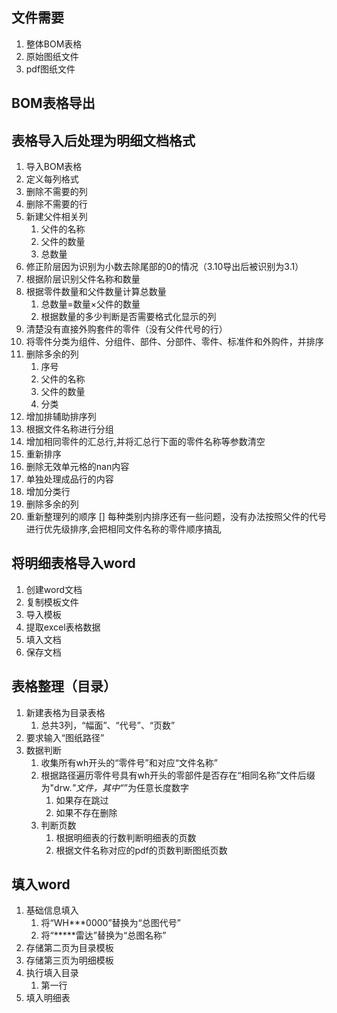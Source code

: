 
## 文件需要

1. 整体BOM表格
2. 原始图纸文件
3. pdf图纸文件

## BOM表格导出

## 表格导入后处理为明细文档格式

1. 导入BOM表格
2. 定义每列格式
3. 删除不需要的列
4. 删除不需要的行
5. 新建父件相关列
    1. 父件的名称
    2. 父件的数量
    3. 总数量
6. 修正阶层因为识别为小数去除尾部的0的情况（3.10导出后被识别为3.1）
7. 根据阶层识别父件名称和数量
8. 根据零件数量和父件数量计算总数量
    1. 总数量=数量×父件的数量
    2. 根据数量的多少判断是否需要格式化显示的列
9. 清楚没有直接外购套件的零件（没有父件代号的行）
10. 将零件分类为组件、分组件、部件、分部件、零件、标准件和外购件，并排序
11. 删除多余的列
    1. 序号
    2. 父件的名称
    3. 父件的数量
    4. 分类
12. 增加排辅助排序列
13. 根据文件名称进行分组
14. 增加相同零件的汇总行,并将汇总行下面的零件名称等参数清空
15. 重新排序
16. 删除无效单元格的nan内容
17. 单独处理成品行的内容
18. 增加分类行
19. 删除多余的列
20. 重新整理列的顺序
[] 每种类别内排序还有一些问题，没有办法按照父件的代号进行优先级排序,会把相同文件名称的零件顺序搞乱

## 将明细表格导入word

1. 创建word文档
2. 复制模板文件
3. 导入模板
4. 提取excel表格数据
5. 填入文档
6. 保存文档

## 表格整理（目录）

1. 新建表格为目录表格
    1. 总共3列，“幅面”、“代号”、“页数”
2. 要求输入“图纸路径”
3. 数据判断
    1. 收集所有wh开头的“零件号”和对应“文件名称”
    2. 根据路径遍历零件号具有wh开头的零部件是否存在“相同名称”文件后缀为"drw.*"文件，其中“*”为任意长度数字
        1. 如果存在跳过
        2. 如果不存在删除
    3. 判断页数
        1. 根据明细表的行数判断明细表的页数
        2. 根据文件名称对应的pdf的页数判断图纸页数

## 填入word

1. 基础信息填入
    1. 将“WH***0000”替换为“总图代号”
    2. 将“*****雷达”替换为“总图名称”
2. 存储第二页为目录模板
3. 存储第三页为明细模板
4. 执行填入目录
    1. 第一行
5. 填入明细表